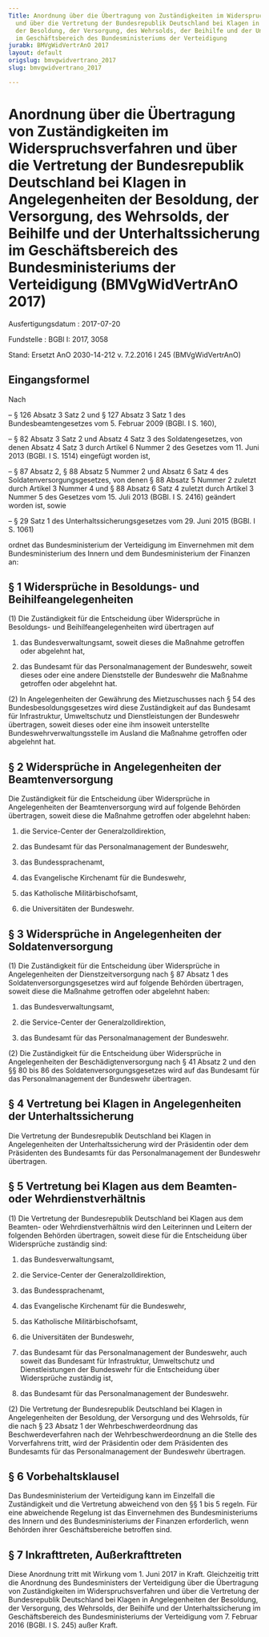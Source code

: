 ```yaml
---
Title: Anordnung über die Übertragung von Zuständigkeiten im Widerspruchsverfahren
  und über die Vertretung der Bundesrepublik Deutschland bei Klagen in Angelegenheiten
  der Besoldung, der Versorgung, des Wehrsolds, der Beihilfe und der Unterhaltssicherung
  im Geschäftsbereich des Bundesministeriums der Verteidigung
jurabk: BMVgWidVertrAnO 2017
layout: default
origslug: bmvgwidvertrano_2017
slug: bmvgwidvertrano_2017

---
```


# Anordnung über die Übertragung von Zuständigkeiten im Widerspruchsverfahren und über die Vertretung der Bundesrepublik Deutschland bei Klagen in Angelegenheiten der Besoldung, der Versorgung, des Wehrsolds, der Beihilfe und der Unterhaltssicherung im Geschäftsbereich des Bundesministeriums der Verteidigung (BMVgWidVertrAnO 2017)

Ausfertigungsdatum
:   2017-07-20

Fundstelle
:   BGBl I: 2017, 3058

Stand: Ersetzt AnO 2030-14-212 v. 7.2.2016 I 245 (BMVgWidVertrAnO)

## Eingangsformel

Nach

–   § 126 Absatz 3 Satz 2 und § 127 Absatz 3 Satz 1 des Bundesbeamtengesetzes vom 5. Februar 2009 (BGBl. I S. 160),


–   § 82 Absatz 3 Satz 2 und Absatz 4 Satz 3 des Soldatengesetzes, von denen Absatz 4 Satz 3 durch Artikel 6 Nummer 2 des Gesetzes vom 11. Juni 2013 (BGBl. I S. 1514) eingefügt worden ist,


–   § 87 Absatz 2, § 88 Absatz 5 Nummer 2 und Absatz 6 Satz 4 des Soldatenversorgungsgesetzes, von denen § 88 Absatz 5 Nummer 2 zuletzt durch Artikel 3 Nummer 4 und § 88 Absatz 6 Satz 4 zuletzt durch Artikel 3 Nummer 5 des Gesetzes vom 15. Juli 2013 (BGBl. I S. 2416) geändert worden ist, sowie


–   § 29 Satz 1 des Unterhaltssicherungsgesetzes vom 29. Juni 2015 (BGBl. I S. 1061)



ordnet das Bundesministerium der Verteidigung im Einvernehmen mit dem Bundesministerium des Innern und dem Bundesministerium der Finanzen an:


## § 1 Widersprüche in Besoldungs- und Beihilfeangelegenheiten

(1) Die Zuständigkeit für die Entscheidung über Widersprüche in Besoldungs- und Beihilfeangelegenheiten wird übertragen auf

1.  das Bundesverwaltungsamt, soweit dieses die Maßnahme getroffen oder abgelehnt hat,


2.  das Bundesamt für das Personalmanagement der Bundeswehr, soweit dieses oder eine andere Dienststelle der Bundeswehr die Maßnahme getroffen oder abgelehnt hat.




(2) In Angelegenheiten der Gewährung des Mietzuschusses nach § 54 des Bundesbesoldungsgesetzes wird diese Zuständigkeit auf das Bundesamt für Infrastruktur, Umweltschutz und Dienstleistungen der Bundeswehr übertragen, soweit dieses oder eine ihm insoweit unterstellte Bundeswehrverwaltungsstelle im Ausland die Maßnahme getroffen oder abgelehnt hat.


## § 2 Widersprüche in Angelegenheiten der Beamtenversorgung

Die Zuständigkeit für die Entscheidung über Widersprüche in Angelegenheiten der Beamtenversorgung wird auf folgende Behörden übertragen, soweit diese die Maßnahme getroffen oder abgelehnt haben:

1.  die Service-Center der Generalzolldirektion,


2.  das Bundesamt für das Personalmanagement der Bundeswehr,


3.  das Bundessprachenamt,


4.  das Evangelische Kirchenamt für die Bundeswehr,


5.  das Katholische Militärbischofsamt,


6.  die Universitäten der Bundeswehr.





## § 3 Widersprüche in Angelegenheiten der Soldatenversorgung

(1) Die Zuständigkeit für die Entscheidung über Widersprüche in Angelegenheiten der Dienstzeitversorgung nach § 87 Absatz 1 des Soldatenversorgungsgesetzes wird auf folgende Behörden übertragen, soweit diese die Maßnahme getroffen oder abgelehnt haben:

1.  das Bundesverwaltungsamt,


2.  die Service-Center der Generalzolldirektion,


3.  das Bundesamt für das Personalmanagement der Bundeswehr.




(2) Die Zuständigkeit für die Entscheidung über Widersprüche in Angelegenheiten der Beschädigtenversorgung nach § 41 Absatz 2 und den §§ 80 bis 86 des Soldatenversorgungsgesetzes wird auf das Bundesamt für das Personalmanagement der Bundeswehr übertragen.


## § 4 Vertretung bei Klagen in Angelegenheiten der Unterhaltssicherung

Die Vertretung der Bundesrepublik Deutschland bei Klagen in Angelegenheiten der Unterhaltssicherung wird der Präsidentin oder dem Präsidenten des Bundesamts für das Personalmanagement der Bundeswehr übertragen.


## § 5 Vertretung bei Klagen aus dem Beamten- oder Wehrdienstverhältnis

(1) Die Vertretung der Bundesrepublik Deutschland bei Klagen aus dem Beamten- oder Wehrdienstverhältnis wird den Leiterinnen und Leitern der folgenden Behörden übertragen, soweit diese für die Entscheidung über Widersprüche zuständig sind:

1.  das Bundesverwaltungsamt,


2.  die Service-Center der Generalzolldirektion,


3.  das Bundessprachenamt,


4.  das Evangelische Kirchenamt für die Bundeswehr,


5.  das Katholische Militärbischofsamt,


6.  die Universitäten der Bundeswehr,


7.  das Bundesamt für das Personalmanagement der Bundeswehr, auch soweit das Bundesamt für Infrastruktur, Umweltschutz und Dienstleistungen der Bundeswehr für die Entscheidung über Widersprüche zuständig ist,


8.  das Bundesamt für das Personalmanagement der Bundeswehr.




(2) Die Vertretung der Bundesrepublik Deutschland bei Klagen in Angelegenheiten der Besoldung, der Versorgung und des Wehrsolds, für die nach § 23 Absatz 1 der Wehrbeschwerdeordnung das Beschwerdeverfahren nach der Wehrbeschwerdeordnung an die Stelle des Vorverfahrens tritt, wird der Präsidentin oder dem Präsidenten des Bundesamts für das Personalmanagement der Bundeswehr übertragen.


## § 6 Vorbehaltsklausel

Das Bundesministerium der Verteidigung kann im Einzelfall die Zuständigkeit und die Vertretung abweichend von den §§ 1 bis 5 regeln. Für eine abweichende Regelung ist das Einvernehmen des Bundesministeriums des Innern und des Bundesministeriums der Finanzen erforderlich, wenn Behörden ihrer Geschäftsbereiche betroffen sind.


## § 7 Inkrafttreten, Außerkrafttreten

Diese Anordnung tritt mit Wirkung vom 1. Juni 2017 in Kraft. Gleichzeitig tritt die Anordnung des Bundesministers der Verteidigung über die Übertragung von Zuständigkeiten im Widerspruchsverfahren und über die Vertretung der Bundesrepublik Deutschland bei Klagen in Angelegenheiten der Besoldung, der Versorgung, des Wehrsolds, der Beihilfe und der Unterhaltssicherung im Geschäftsbereich des Bundesministeriums der Verteidigung vom 7. Februar 2016 (BGBl. I S. 245) außer Kraft.

